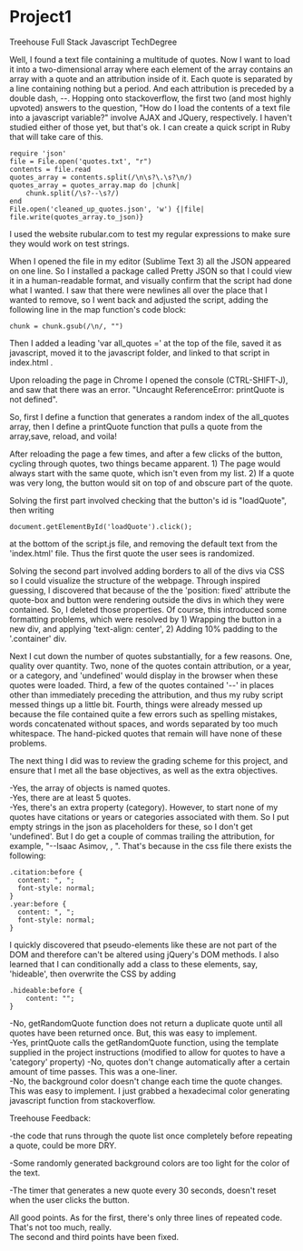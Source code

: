 # Project1
Treehouse Full Stack Javascript TechDegree

Well, I found a text file containing a multitude of quotes.  Now I want to load it into a two-dimensional array where each element of the array contains an array with a quote and an attribution inside of it.  Each quote is separated by a line containing nothing but a period.  And each attribution is preceded by a double dash, --.  Hopping onto stackoverflow, the first two (and most highly upvoted) answers to the question, "How do I load the contents of a text file into a javascript variable?" involve AJAX and JQuery, respectively.  I haven't studied either of those yet, but that's ok.  I can create a quick script in Ruby that will take care of this.

	require 'json'
	file = File.open('quotes.txt', "r")
	contents = file.read
	quotes_array = contents.split(/\n\s?\.\s?\n/)
	quotes_array = quotes_array.map do |chunk|
		chunk.split(/\s?--\s?/)
	end
	File.open('cleaned_up_quotes.json', 'w') {|file| file.write(quotes_array.to_json)}

I used the website rubular.com to test my regular expressions to make sure they would work on test strings.  

When I opened the file in my editor (Sublime Text 3) all the JSON appeared on one line.  So I installed a package called Pretty JSON so that I could view it in a human-readable format, and visually confirm that the script had done what I wanted.  I saw that there were newlines all over the place that I wanted to remove, so I went back and adjusted the script, adding the following line in the map function's code block:

	chunk = chunk.gsub(/\n/, "")

Then I added a leading 'var all_quotes =' at the top of the file, saved it as javascript, moved it to the javascript folder, and linked to that script in index.html .  

Upon reloading the page in Chrome I opened the console (CTRL-SHIFT-J), and saw that there was an error.  "Uncaught ReferenceError: printQuote is not defined".  

So, first I define a function that generates a random index of the all_quotes array, then I define a printQuote function that pulls a quote from the array,save, reload, and voila!

After reloading the page a few times, and after a few clicks of the button, cycling through quotes, two things became apparent.  1) The page would always start with the same quote, which isn't even from my list.  2) If a quote was very long, the button would sit on top of and obscure part of the quote. 

Solving the first part involved checking that the button's id is "loadQuote", then writing 

	document.getElementById('loadQuote').click();

at the bottom of the script.js file, and removing the default text from the 'index.html' file. Thus the first quote the user sees is randomized.  

Solving the second part involved adding borders to all of the divs via CSS so I could visualize the structure of the webpage.  Through inspired guessing, I discovered that because of the the 'position: fixed' attribute the quote-box and button were rendering outside the divs in which they were contained.  So, I deleted those properties.  Of course, this introduced some formatting problems, which were resolved by 1) Wrapping the button in a new div, and applying 'text-align: center', 2) Adding 10% padding to the '.container' div.    

Next I cut down the number of quotes substantially, for a few reasons.  One, quality over quantity.  Two, none of the quotes contain attribution, or a year, or a category, and 'undefined' would display in the browser when these quotes were loaded.  Third, a few of the quotes contained '--' in places other than immediately preceding the attribution, and thus my ruby script messed things up a little bit.  Fourth, things were already messed up because the file contained quite a few errors such as spelling mistakes, words concatenated without spaces, and words separated by too much whitespace.  The hand-picked quotes that remain will have none of these problems.   

The next thing I did was to review the grading scheme for this project, and ensure that I met all the base objectives, as well as the extra objectives.  

-Yes, the array of objects is named quotes.  
-Yes, there are at least 5 quotes.  
-Yes, there's an extra property (category).  However, to start none of my quotes have citations or years or categories
associated with them.  So I put empty strings in the json as placeholders for these, so I don't get 'undefined'.  But I do 
get a couple of commas trailing the attribution, for example, "--Isaac Asimov, , ".  That's because in the css file there 
exists the following: 

	.citation:before {
	  content: ", ";
	  font-style: normal;
	}
	.year:before {
	  content: ", ";
	  font-style: normal;
	}

I quickly discovered that pseudo-elements like these are not part of the DOM and therefore can't be altered using jQuery's 
DOM methods.  I also learned that I can conditionally add a class to these elements, say, 'hideable', then overwrite the CSS 
by adding 

	.hideable:before {
		content: "";
	}

-No, getRandomQuote function does not return a duplicate quote until all quotes have been returned once.  But, this was 
easy to implement.  
-Yes, printQuote calls the getRandomQuote function, using the template supplied in the project instructions (modified to 
allow for quotes to have a 'category' property)
-No, quotes don't change automatically after a certain amount of time passes.  This was a one-liner.  
-No, the background color doesn't change each time the quote changes.  This was easy to implement.  I just grabbed a 
hexadecimal color generating javascript function from stackoverflow.  


Treehouse Feedback:  

-the code that runs through the quote list once completely before repeating a quote, could be more DRY.

-Some randomly generated background colors are too light for the color of the text.

-The timer that generates a new quote every 30 seconds, doesn't reset when the user clicks the button.

All good points.  As for the first, there's only three lines of repeated code.  That's not too much, really.  
The second and third points have been fixed.  
